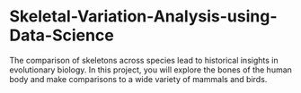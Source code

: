 # Skeletal-Variation-Analysis-using-Data-Science
The comparison of skeletons across species lead to historical insights in evolutionary biology. In this project, you will explore the bones of the human body and make comparisons to a wide variety of mammals and birds.
